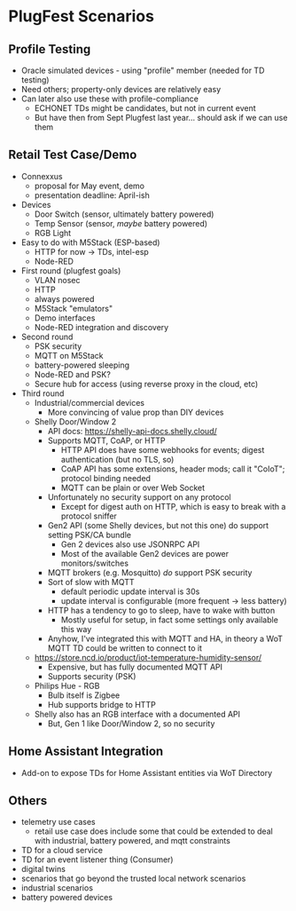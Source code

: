 # PlugFest Scenarios

## Profile Testing
* Oracle simulated devices - using "profile" member (needed for TD testing)
* Need others; property-only devices are relatively easy
* Can later also use these with profile-compliance
    - ECHONET TDs might be candidates, but not in current event
    - But have then from Sept Plugfest last year... should ask if we can use them

## Retail Test Case/Demo
* Connexxus 
    - proposal for May event, demo
    - presentation deadline: April-ish
* Devices
    - Door Switch (sensor, ultimately battery powered)
    - Temp Sensor (sensor, *maybe* battery powered)
    - RGB Light
* Easy to do with M5Stack (ESP-based) 
    - HTTP for now -> TDs, intel-esp
    - Node-RED
* First round (plugfest goals)
    - VLAN nosec
    - HTTP
    - always powered
    - M5Stack "emulators"
    - Demo interfaces
    - Node-RED integration and discovery
* Second round
    - PSK security
    - MQTT on M5Stack
    - battery-powered sleeping 
    - Node-RED and PSK?
    - Secure hub for access (using reverse proxy in the cloud, etc)
* Third round
    - Industrial/commercial devices
        - More convincing of value prop than DIY devices
    - Shelly Door/Window 2
        - API docs: https://shelly-api-docs.shelly.cloud/
        - Supports MQTT, CoAP, or HTTP
            - HTTP API does have some webhooks for events; digest authentication (but no TLS, so)
            - CoAP API has some extensions, header mods; call it "CoIoT"; protocol binding needed
            - MQTT can be plain or over Web Socket
        - Unfortunately no security support on any protocol
            - Except for digest auth on HTTP, which is easy to break with a protocol sniffer
        - Gen2 API (some Shelly devices, but not this one) 
          do support setting PSK/CA bundle
            - Gen 2 devices also use JSONRPC API
            - Most of the available Gen2 devices are power monitors/switches
        - MQTT brokers (e.g. Mosquitto) *do* support PSK security
        - Sort of slow with MQTT
            - default periodic update interval is 30s
            - update interval is configurable (more frequent -> less battery)
        - HTTP has a tendency to go to sleep, have to wake with button
            - Mostly useful for setup, in fact some settings only available this way
        - Anyhow, I've integrated this with MQTT and HA, in theory a WoT MQTT TD could be written to connect to it
    - https://store.ncd.io/product/iot-temperature-humidity-sensor/
        - Expensive, but has fully documented MQTT API
        - Supports security (PSK)
    - Philips Hue - RGB
        - Bulb itself is Zigbee
        - Hub supports bridge to HTTP
    - Shelly also has an RGB interface with a documented API
        - But, Gen 1 like Door/Window 2, so no security

## Home Assistant Integration
* Add-on to expose TDs for Home Assistant entities via WoT Directory

## Others

* telemetry use cases
   - retail use case does include some that could be extended to deal
     with industrial, battery powered, and mqtt constraints
* TD for a cloud service
* TD for an event listener thing (Consumer)
* digital twins
* scenarios that go beyond the trusted local network scenarios
* industrial scenarios
* battery powered devices

 
